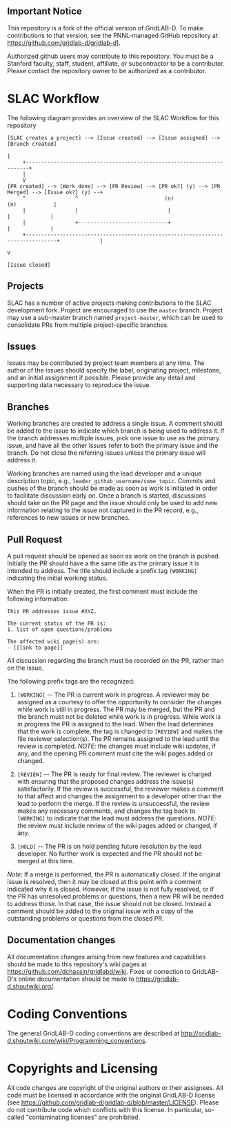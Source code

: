 ## Important Notice

This repository is a fork of the official version of GridLAB-D.  To make contributions to that version, see the PNNL-managed GitHub repository at https://github.com/gridlab-d/gridlab-d].

Authorized github users may contribute to this repository. You must be a Stanford faculty, staff, student, affiliate, or subcontractor to be a contributor.  Please contact the repository owner to be authorized as a contributor.

# SLAC Workflow
The following diagram provides an overview of the SLAC Workflow for this repository
~~~
[SLAC creates a project] --> [Issue created] --> [Issue assigned] --> [Branch created] 
                                                                             |
     +-----------------------------------------------------------------------+
     |
     V
[PR created] --> [Work done] --> [PR Review] --> [PR ok?] (y) --> [PR Merged] --> [Issue ok?] (y) --+
     ^                ^                            (n)                               (n)            |
     |                |                             |                                 |             |
     |                +-----------------------------+                                 |             |
     +--------------------------------------------------------------------------------+             |
                                                                                                    V
                                                                                             [Issue closed]
~~~

## Projects

SLAC has a number of active projects making contributions to the SLAC development fork.  Project are encouraged to use the `master` branch. Project may use a sub-master branch named `project-master`, which can be used to consolidate PRs from multiple project-specific branches.

## Issues

Issues may be contributed by project team members at any time.  The author of the issues should specify the label, originating project, milestone, and an initial assignment if possible. Please provide any detail and supporting data necessary to reproduce the issue.

## Branches

Working branches are created to address a single issue.  A comment should be added to the issue to indicate which branch is being used to address it.  If the branch addresses multiple issues, pick one issue to use as the primary issue, and have all the other issues refer to both the primary issue and the branch. Do not close the referring issues unless the primary issue will address it.

Working branches are named using the lead developer and a unique description topic, e.g., `leader_github_username/some_topic`. Commits and pushes of the branch should be made as soon as work is initiated in order to facilitate discussion early on. Once a branch is started, discussions should take on the PR page and the issue should only be used to add new information relating to the issue not captured in the PR record, e.g., references to new issues or new branches.

## Pull Request

A pull request should be opened as soon as work on the branch is pushed.  Initially the PR should have a the same title as the primary issue it is intended to address. The title should include a prefix tag `[WORKING]` indicating the initial working status.  

When the PR is initially created, the first comment must include the following information:
~~~
This PR addresses issue #XYZ.

The current status of the PR is:
1. list of open questions/problems

The affected wiki page(s) are:
- [[link to page]]
~~~
All discussion regarding the branch must be recorded on the PR, rather than on the issue.  

The following prefix tags are the recognized:

1. `[WORKING]` -- The PR is current work in progress.  A reviewer may be assigned as a courtesy to offer the opportunity to consider the changes while work is still in progress. The PR may be merged, but the PR and the branch must not be deleted while work is in progress. While work is in progress the PR is assigned to the lead.  When the lead determines that the work is complete, the tag is changed to `[REVIEW]` and makes the file reviewer selection(s).  The PR remains assigned to the lead until the review is completed. _NOTE_: the changes must include wiki updates, if any, and the opening PR comment must cite the wiki pages added or changed.

1. `[REVIEW]` -- The PR is ready for final review.  The reviewer is charged with ensuring that the proposed changes address the issue(s) satisfactorily.  If the review is successful, the reviewer makes a comment to that affect and changes the assignment to a developer other than the lead to perform the merge.  If the review is unsuccessful, the review makes any necessary comments, and changes the tag back to `[WORKING]` to indicate that the lead must address the questions. _NOTE_: the review must include review of the wiki pages added or changed, if any.

1. `[HOLD]` -- The PR is on hold pending future resolution by the lead developer.  No further work is expected and the PR should not be merged at this time.

_Note_: If a merge is performed, the PR is automatically closed.  If the original issue is resolved, then it may be closed at this point with a comment indicated why it is closed.  However, if the issue is not fully resolved, or if the PR has unresolved problems or questions, then a new PR will be needed to address those.  In that case, the issue should not be closed.  Instead a comment should be added to the original issue with a copy of the outstanding problems or questions from the closed PR.

## Documentation changes

All documentation changes arising from new features and capabilities should be made to this repository's wiki pages at https://github.com/dchassin/gridlabd/wiki. Fixes or correction to GridLAB-D's online documentation should be made to https://gridlab-d.shoutwiki.org/.

# Coding Conventions

The general GridLAB-D coding conventions are described at http://gridlab-d.shoutwiki.com/wiki/Programming_conventions.

# Copyrights and Licensing

All code changes are copyright of the original authors or their assignees.  All code must be licensed in accordance with the original GridLAB-D license (see https://github.com/gridlab-d/gridlab-d/blob/master/LICENSE).  Please do not contribute code which conflicts with this license. In particular, so-called "contaminating licenses" are prohibited.
